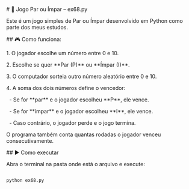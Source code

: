 \# 🧠 Jogo Par ou Ímpar – ex68.py



Este é um jogo simples de Par ou Ímpar desenvolvido em Python como parte dos meus estudos.



\## 🎮 Como funciona:



1\. O jogador escolhe um número entre 0 e 10.

2\. Escolhe se quer \*\*Par (P)\*\* ou \*\*Ímpar (I)\*\*.

3\. O computador sorteia outro número aleatório entre 0 e 10.

4\. A soma dos dois números define o vencedor:

&nbsp;  - Se for \*\*par\*\* e o jogador escolheu \*\*P\*\*, ele vence.

&nbsp;  - Se for \*\*ímpar\*\* e o jogador escolheu \*\*I\*\*, ele vence.

&nbsp;  - Caso contrário, o jogador perde e o jogo termina.



O programa também conta quantas rodadas o jogador venceu consecutivamente.



\## ▶️ Como executar



Abra o terminal na pasta onde está o arquivo e execute:



```bash

python ex68.py

